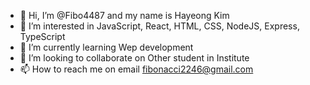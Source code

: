 - 👋 Hi, I’m @Fibo4487 and my name is Hayeong Kim
- 👀 I’m interested in JavaScript, React, HTML, CSS, NodeJS, Express, TypeScript
- 🌱 I’m currently learning Wep development
- 💞️ I’m looking to collaborate on Other student in Institute
- 📫 How to reach me on email fibonacci2246@gmail.com

<!---
Fibo4487/Fibo4487 is a ✨ special ✨ repository because its `README.md` (this file) appears on your GitHub profile.
You can click the Preview link to take a look at your changes.
--->
